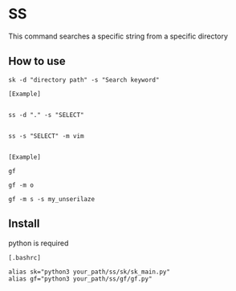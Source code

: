 # SS

This command searches a specific string from a specific directory

## How to use

```
sk -d "directory path" -s "Search keyword"

[Example]


ss -d "." -s "SELECT"


ss -s "SELECT" -m vim


[Example]

gf 

gf -m o

gf -m s -s my_unserilaze
```


## Install

python is required

```
[.bashrc]

alias sk="python3 your_path/ss/sk/sk_main.py"
alias gf="python3 your_path/ss/gf/gf.py"
```
